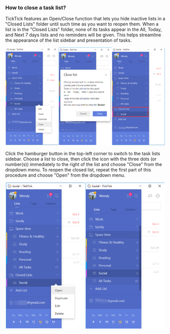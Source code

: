 ### How to close a task list?

TickTick features an Open/Close function that lets you hide inactive lists in a "Closed Lists" folder until such time as you want to reopen them. When a list is in the "Closed Lists" folder, none of its tasks appear in the All, Today, and Next 7 days lists and no reminders will be given. This helps streamline the appearance of the list sidebar and presentation of tasks.

![](../chrome插件/5.3/5.3.5.1.png)

Click the hamburger button in the top-left corner to switch to the task lists sidebar. Choose a list to close, then click the icon with the three dots \(or number\(s\)\) immediately to the right of the list and choose "Close" from the dropdown menu. To reopen the closed list, repeat the first part of this procedure and choose "Open" from the dropdown menu.

![](../chrome插件/5.3/5.3.5.2.png)